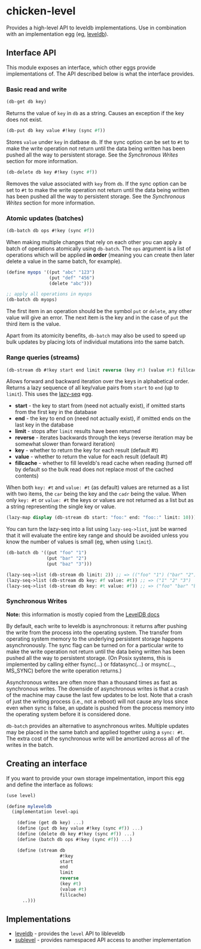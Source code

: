 # chicken-level

Provides a high-level API to leveldb implementations. Use in combination
with an implementation egg (eg, [leveldb][1]).

## Interface API

This module exposes an interface, which other eggs provide implementations
of. The API described below is what the interface provides.

### Basic read and write

```scheme
(db-get db key)
```

Returns the value of `key` in `db` as a string. Causes an exception if the
key does not exist.

```scheme
(db-put db key value #!key (sync #f))
```

Stores `value` under `key` in datbase `db`. If the sync option can be set to
`#t` to make the write operation not return until the data being written has
been pushed all the way to persistent storage. See the *Synchronous Writes*
section for more information.

```scheme
(db-delete db key #!key (sync #f))
```

Removes the value associated with `key` from `db`. If the sync option can be
set to `#t` to make the write operation not return until the data being
written has been pushed all the way to persistent storage. See the
*Synchronous Writes* section for more information.

### Atomic updates (batches)

```scheme
(db-batch db ops #!key (sync #f))
```

When making multiple changes that rely on each other you can apply a batch
of operations atomically using `db-batch`. The `ops` argument is a list of
operations which will be applied **in order** (meaning you can create then
later delete a value in the same batch, for example).

```scheme
(define myops '((put "abc" "123")
                (put "def" "456")
                (delete "abc")))

;; apply all operations in myops
(db-batch db myops)
```

The first item in an operation should be the symbol `put` or `delete`, any
other value will give an error. The next item is the key and in the case of
`put` the third item is the value.

Apart from its atomicity benefits, `db-batch` may also be used to speed up
bulk updates by placing lots of individual mutations into the same batch.

### Range queries (streams)

```scheme
(db-stream db #!key start end limit reverse (key #t) (value #t) fillcache)
```

Allows forward and backward iteration over the keys in alphabetical order.
Returns a lazy sequence of all key/value pairs from `start` to `end`
(up to `limit`). This uses the [lazy-seq][2] egg.

* __start__ - the key to start from (need not actually exist), if omitted
  starts from the first key in the database
* __end__ - the key to end on (need not actually exist), if omitted ends on
  the last key in the database
* __limit__ - stops after `limit` results have been returned
* __reverse__ - iterates backwards through the keys (reverse
  iteration may be somewhat slower than forward iteration)
* __key__ - whether to return the key for each result (default #t)
* __value__ - whether to return the value for each result (default #t)
* __fillcache__ - whether to fill leveldb's read cache when reading (turned
  off by default so the bulk read does not replace most of the cached
  contents)

When both `key: #t` and `value: #t` (as default) values are returned as a
list with two items, the `car` being the key and the `cadr` being the
value. When only `key: #t` or `value: #t` the keys or values are not
returned as a list but as a string representing the single key or value.

```scheme
(lazy-map display (db-stream db start: "foo:" end: "foo::" limit: 10)))
```

You can turn the lazy-seq into a list using `lazy-seq->list`, just be
warned that it will evaluate the entire key range and should be avoided
unless you know the number of values is small (eg, when using `limit`).

```scheme
(db-batch db '((put "foo" "1")
               (put "bar" "2")
               (put "baz" "3")))

(lazy-seq->list (db-stream db limit: 2)) ;; => (("foo" "1") ("bar" "2"))
(lazy-seq->list (db-stream db key: #f value: #t)) ;; => ("1" "2" "3")
(lazy-seq->list (db-stream db key: #t value: #f)) ;; => ("foo" "bar" "baz")
```

### Synchronous Writes

**Note:** this information is mostly copied from the [LevelDB docs][3]

By default, each write to leveldb is asynchronous: it returns after pushing
the write from the process into the operating system. The transfer from
operating system memory to the underlying persistent storage happens
asynchronously. The sync flag can be turned on for a particular write to
make the write operation not return until the data being written has been
pushed all the way to persistent storage. (On Posix systems, this is
implemented by calling either fsync(...) or fdatasync(...) or msync(...,
MS\_SYNC) before the write operation returns.)

Asynchronous writes are often more than a thousand times as fast as
synchronous writes. The downside of asynchronous writes is that a
crash of the machine may cause the last few updates to be lost. Note
that a crash of just the writing process (i.e., not a reboot) will
not cause any loss since even when sync is false, an update is pushed
from the process memory into the operating system before it is
considered done.

`db-batch` provides an alternative to asynchronous writes. Multiple
updates may be placed in the same batch and applied together
using a `sync: #t`. The extra cost of the synchronous write will be
amortized across all of the writes in the batch.


## Creating an interface

If you want to provide your own storage impelmentation, import this egg
and define the interface as follows:

```scheme
(use level)

(define myleveldb
  (implementation level-api

    (define (get db key) ...)
    (define (put db key value #!key (sync #f)) ...)
    (define (delete db key #!key (sync #f)) ...)
    (define (batch db ops #!key (sync #f)) ...)

    (define (stream db
                    #!key
                    start
                    end
                    limit
                    reverse
                    (key #t)
                    (value #t)
                    fillcache)
      ..)))
```

## Implementations

- [leveldb](https://github.com/caolan/chicken-leveldb) - provides the `level`
  API to libleveldb
- [sublevel](https://github.com/caolan/chicken-sublevel) - provides namespaced
  API access to another implementation

[1]: https://github.com/caolan/chicken-leveldb
[2]: http://wiki.call-cc.org/eggref/4/lazy-seq
[3]: http://leveldb.googlecode.com/svn/trunk/doc/index.html
